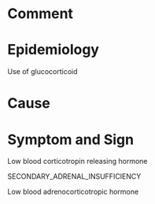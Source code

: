 # Comment

# Epidemiology

Use of glucocorticoid

# Cause

# Symptom and Sign

Low blood corticotropin releasing hormone

SECONDARY_ADRENAL_INSUFFICIENCY

Low blood adrenocorticotropic hormone

